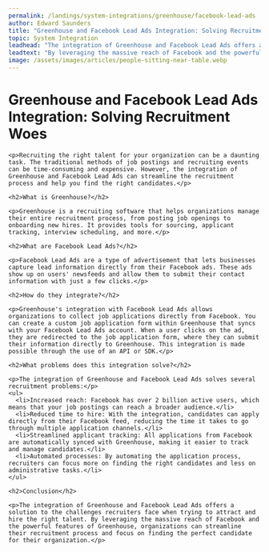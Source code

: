 ```yaml
---
permalink: /landings/system-integrations/greenhouse/facebook-lead-ads
author: Edward Saunders
title: "Greenhouse and Facebook Lead Ads Integration: Solving Recruitment Woes"
topic: System Integration
leadhead: "The integration of Greenhouse and Facebook Lead Ads offers a solution to the challenges recruiters face when trying to attract and hire the right talent"
leadtext: "By leveraging the massive reach of Facebook and the powerful features of Greenhouse, organizations can streamline their recruitment process and focus on finding the perfect candidate for their organization."
image: /assets/images/articles/people-sitting-near-table.webp
---
```

<div class="arttext">    <h1>Greenhouse and Facebook Lead Ads Integration: Solving Recruitment Woes</h1>
    
    <p>Recruiting the right talent for your organization can be a daunting task. The traditional methods of job postings and recruiting events can be time-consuming and expensive. However, the integration of Greenhouse and Facebook Lead Ads can streamline the recruitment process and help you find the right candidates.</p>
    
    <h2>What is Greenhouse?</h2>
    
    <p>Greenhouse is a recruiting software that helps organizations manage their entire recruitment process, from posting job openings to onboarding new hires. It provides tools for sourcing, applicant tracking, interview scheduling, and more.</p>
    
    <h2>What are Facebook Lead Ads?</h2>
    
    <p>Facebook Lead Ads are a type of advertisement that lets businesses capture lead information directly from their Facebook ads. These ads show up on users' newsfeeds and allow them to submit their contact information with just a few clicks.</p>
    
    <h2>How do they integrate?</h2>
    
    <p>Greenhouse's integration with Facebook Lead Ads allows organizations to collect job applications directly from Facebook. You can create a custom job application form within Greenhouse that syncs with your Facebook Lead Ads account. When a user clicks on the ad, they are redirected to the job application form, where they can submit their information directly to Greenhouse. This integration is made possible through the use of an API or SDK.</p>
    
    <h2>What problems does this integration solve?</h2>
    
    <p>The integration of Greenhouse and Facebook Lead Ads solves several recruitment problems:</p>
    <ul>
      <li>Increased reach: Facebook has over 2 billion active users, which means that your job postings can reach a broader audience.</li>
      <li>Reduced time to hire: With the integration, candidates can apply directly from their Facebook feed, reducing the time it takes to go through multiple application channels.</li>
      <li>Streamlined applicant tracking: All applications from Facebook are automatically synced with Greenhouse, making it easier to track and manage candidates.</li>
      <li>Automated processes: By automating the application process, recruiters can focus more on finding the right candidates and less on administrative tasks.</li>
    </ul>
    
    <h2>Conclusion</h2>
    
    <p>The integration of Greenhouse and Facebook Lead Ads offers a solution to the challenges recruiters face when trying to attract and hire the right talent. By leveraging the massive reach of Facebook and the powerful features of Greenhouse, organizations can streamline their recruitment process and focus on finding the perfect candidate for their organization.</p>
    
</div>